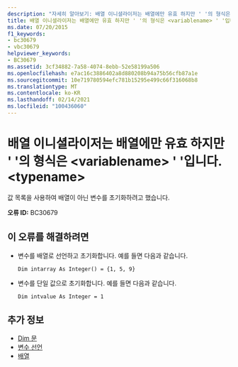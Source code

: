 ```yaml
---
description: "자세히 알아보기: 배열 이니셜라이저는 배열에만 유효 하지만 ' '의 형식은 <variablename> ' '입니다. <typename>"
title: 배열 이니셜라이저는 배열에만 유효 하지만 ' '의 형식은 <variablename> ' '입니다. <typename>
ms.date: 07/20/2015
f1_keywords:
- bc30679
- vbc30679
helpviewer_keywords:
- BC30679
ms.assetid: 3cf34882-7a58-4074-8ebb-52e58199a506
ms.openlocfilehash: e7ac16c3886402a8d880208b94a75b56cfb87a1e
ms.sourcegitcommit: 10e719780594efc781b15295e499c66f316068b8
ms.translationtype: MT
ms.contentlocale: ko-KR
ms.lasthandoff: 02/14/2021
ms.locfileid: "100436060"
---
```

# <a name="array-initializers-are-valid-only-for-arrays-but-the-type-of-variablename-is-typename"></a>배열 이니셜라이저는 배열에만 유효 하지만 ' '의 형식은 \<variablename> ' '입니다. \<typename>

값 목록을 사용하여 배열이 아닌 변수를 초기화하려고 했습니다.  
  
 **오류 ID:** BC30679  
  
## <a name="to-correct-this-error"></a>이 오류를 해결하려면  
  
- 변수를 배열로 선언하고 초기화합니다. 예를 들면 다음과 같습니다.  
  
     `Dim intarray As Integer() = {1, 5, 9}`  
  
- 변수를 단일 값으로 초기화합니다. 예를 들면 다음과 같습니다.  
  
     `Dim intvalue As Integer = 1`  
  
## <a name="see-also"></a>추가 정보

- [Dim 문](../language-reference/statements/dim-statement.md)
- [변수 선언](../programming-guide/language-features/variables/variable-declaration.md)
- [배열](../programming-guide/language-features/arrays/index.md)

